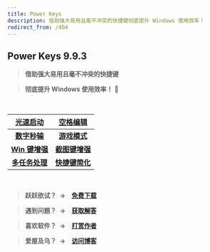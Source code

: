 ```yaml
---
title: Power Keys
description: 借助强大易用且毫不冲突的快捷键彻底提升 Windows 使用效率！
redirect_from: /404
---
```


## Power Keys 9.9.3

> **借助强大易用且毫不冲突的快捷键**

> **彻底提升 Windows 使用效率！** :rocket:

<br>

|  [**光速启动**](/launcher)   |   [**空格编辑**](/space)    |
| :--------------------------: | :-------------------------: |
|   [**数字秒输**](/numpad)    |    [**游戏模式**](/game)    |
|    [**Win 键增强**](/win)    |  [**截图键增强**](/prtsc)   |
| [**多任务处理**](/multitask) | [**快捷键简化**](/simplify) |

<br>

> **跃跃欲试？&ensp;→&emsp;[免费下载](/download)**

> **遇到问题？&ensp;→&emsp;[获取解答](/faq)**

> **喜欢软件？&ensp;→&emsp;[打赏作者](/donate)**

> **爱屋及乌？&ensp;→&emsp;[访问博客](https://szzhiyang.GitHub.io)**
